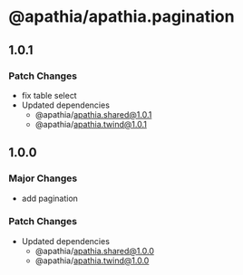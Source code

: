 # @apathia/apathia.pagination

## 1.0.1

### Patch Changes

- fix table select
- Updated dependencies
  - @apathia/apathia.shared@1.0.1
  - @apathia/apathia.twind@1.0.1

## 1.0.0

### Major Changes

- add pagination

### Patch Changes

- Updated dependencies
  - @apathia/apathia.shared@1.0.0
  - @apathia/apathia.twind@1.0.0
